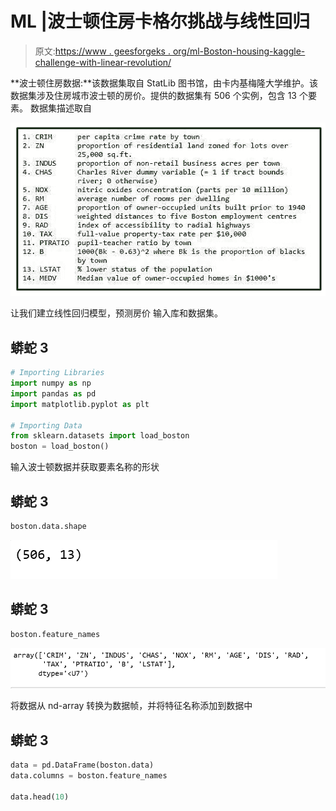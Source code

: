# ML |波士顿住房卡格尔挑战与线性回归

> 原文:[https://www . geesforgeks . org/ml-Boston-housing-kaggle-challenge-with-linear-revolution/](https://www.geeksforgeeks.org/ml-boston-housing-kaggle-challenge-with-linear-regression/)

**波士顿住房数据:**该数据集取自 StatLib 图书馆，由卡内基梅隆大学维护。该数据集涉及住房城市波士顿的房价。提供的数据集有 506 个实例，包含 13 个要素。
数据集描述取自

![](img/296c0b154c22c62340dc25f2792bb3b3.png)

让我们建立线性回归模型，预测房价
输入库和数据集。

## 蟒蛇 3

```py
# Importing Libraries
import numpy as np
import pandas as pd
import matplotlib.pyplot as plt

# Importing Data
from sklearn.datasets import load_boston
boston = load_boston()
```

输入波士顿数据并获取要素名称的形状

## 蟒蛇 3

```py
boston.data.shape
```

![](img/f0d8df05941196d63e3f7cd5f69d19df.png)

## 蟒蛇 3

```py
boston.feature_names
```

![](img/9e384f6e718a7ded74a9659902755d9e.png)

将数据从 nd-array 转换为数据帧，并将特征名称添加到数据中

## 蟒蛇 3

```py
data = pd.DataFrame(boston.data)
data.columns = boston.feature_names

data.head(10)
```